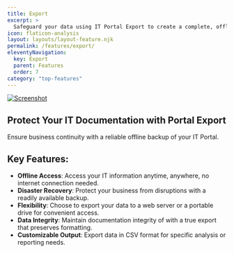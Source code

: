 ```yaml
---
title: Export
excerpt: >
  Safeguard your data using IT Portal Export to create a complete, offline copy of your IT Portal for disaster recovery or remote access.
icon: flaticon-analysis
layout: layouts/layout-feature.njk
permalink: /features/export/
eleventyNavigation:
  key: Export
  parent: Features
  order: 7
category: "top-features"
---
```


<a href="http://demosync.it-portal.com/#start.html"><img class="img-fluid mb-4" src="/assets/migrated/portal-export-1a.png" alt="Screenshot"></a>

## Protect Your IT Documentation with Portal Export

Ensure business continuity with a reliable offline backup of your IT Portal.

## Key Features:

- **Offline Access**: Access your IT information anytime, anywhere, no internet connection needed.
- **Disaster Recovery**: Protect your business from disruptions with a readily available backup.
- **Flexibility**: Choose to export your data to a web server or a portable drive for convenient access.
- **Data Integrity**: Maintain documentation integrity of with a true export that preserves formatting.
- **Customizable Output**: Export data in CSV format for specific analysis or reporting needs.

<!-- [See it now!](https://export.it-portal.com/#start.html) -->